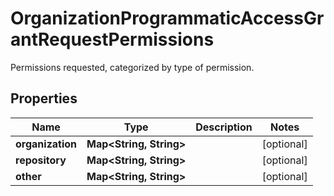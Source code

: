

# OrganizationProgrammaticAccessGrantRequestPermissions

Permissions requested, categorized by type of permission.

## Properties

| Name | Type | Description | Notes |
|------------ | ------------- | ------------- | -------------|
|**organization** | **Map&lt;String, String&gt;** |  |  [optional] |
|**repository** | **Map&lt;String, String&gt;** |  |  [optional] |
|**other** | **Map&lt;String, String&gt;** |  |  [optional] |



